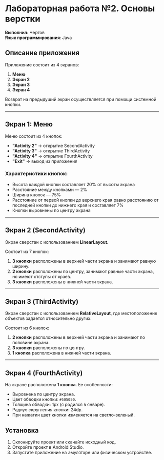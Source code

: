 # Лабораторная работа №2. Основы верстки

**Выполнил**: Чертов  
**Язык программирования**: Java

## Описание приложения
Приложение состоит из 4 экранов:

1. **Меню**
2. **Экран 2** 
3. **Экран 3** 
4. **Экран 4**

Возврат на предыдущий экран осуществляется при помощи системной кнопки.

---

## Экран 1: Меню

Меню состоит из 4 кнопок:

- **"Activity 2"** → открытие SecondActivity
- **"Activity 3"** → открытие ThirdActivity
- **"Activity 4"** → открытие FourthActivity
- **"Exit"** → выход из приложения

### Характеристики кнопок:

- Высота каждой кнопки составляет 20% от высоты экрана
- Расстояние между кнопками — 2%
- Ширина кнопок — 75%
- Расстояние от первой кнопки до верхнего края равно расстоянию от последней кнопки до нижнего края и составляет 7%
- Кнопки выровнены по центру экрана

---

## Экран 2 (SecondActivity)

Экран сверстан с использованием **LinearLayout**.

Состоит из 7 кнопок:

1. **3 кнопки** расположены в верхней части экрана и занимают равную ширину.
2. **2 кнопки** расположены по центру, занимают равные части экрана, но имеют отступы от краев.
3. **3 кнопки** расположены в нижней части экрана.

---

## Экран 3 (ThirdActivity)

Экран сверстан с использованием **RelativeLayout**, где местоположение объектов задается относительно других.

Состоит из 6 кнопок:

1. **2 кнопки** расположены в верхней части экрана и занимают по половине экрана.
2. **3 кнопки** расположены по центру.
3. **1 кнопка** расположена в нижней части экрана.

---

## Экран 4 (FourthActivity)

На экране расположена **1 кнопка**. Ее особенности:

- Выровнена по центру экрана.
- Цвет обводки кнопки: `#505050`.
- Толщина обводки: 1px (я родился в январе).
- Радиус скругления кнопки: 24dp.
- При нажатии цвет кнопки изменяется на светло-зеленый.

## Установка
1. Склонируйте проект или скачайте исходный код.
2. Откройте проект в Android Studio.
3. Запустите приложение на эмуляторе или физическом устройстве.

